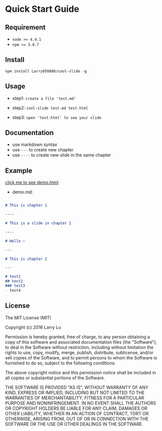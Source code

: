 # Quick Start Guide

## Requirement

- `node >= 4.4.1`
- `npm >= 3.8.7`

## Install

```
npm install Larry850806/cool-slide -g
```

## Usage

- step1: `create a file 'test.md'`

- step2: `cool-slide test.md test.html`

- step3: `open 'test.html' to see your slide`

## Documentation

- use markdown syntax
- use `---` to create new chapter
- use `----` to create new slide in the same chapter

## Example

[click me to see demo.html](https://rawgit.com/Larry850806/cool-slide/master/demo.html)

+ demo.md:
```markdown

# This is chapter 1

----

# This is a slide in chapter 1

----

# Hello ~

---

# This is chapter 2

---

# test1
## test2
### test3
- test4

```

## License

The MIT License (MIT)

Copyright (c) 2016 Larry Lu

Permission is hereby granted, free of charge, to any person obtaining a copy
of this software and associated documentation files (the "Software"), to deal
in the Software without restriction, including without limitation the rights
to use, copy, modify, merge, publish, distribute, sublicense, and/or sell
copies of the Software, and to permit persons to whom the Software is
furnished to do so, subject to the following conditions:

The above copyright notice and this permission notice shall be included in all
copies or substantial portions of the Software.

THE SOFTWARE IS PROVIDED "AS IS", WITHOUT WARRANTY OF ANY KIND, EXPRESS OR
IMPLIED, INCLUDING BUT NOT LIMITED TO THE WARRANTIES OF MERCHANTABILITY,
FITNESS FOR A PARTICULAR PURPOSE AND NONINFRINGEMENT. IN NO EVENT SHALL THE
AUTHORS OR COPYRIGHT HOLDERS BE LIABLE FOR ANY CLAIM, DAMAGES OR OTHER
LIABILITY, WHETHER IN AN ACTION OF CONTRACT, TORT OR OTHERWISE, ARISING FROM,
OUT OF OR IN CONNECTION WITH THE SOFTWARE OR THE USE OR OTHER DEALINGS IN THE
SOFTWARE.
